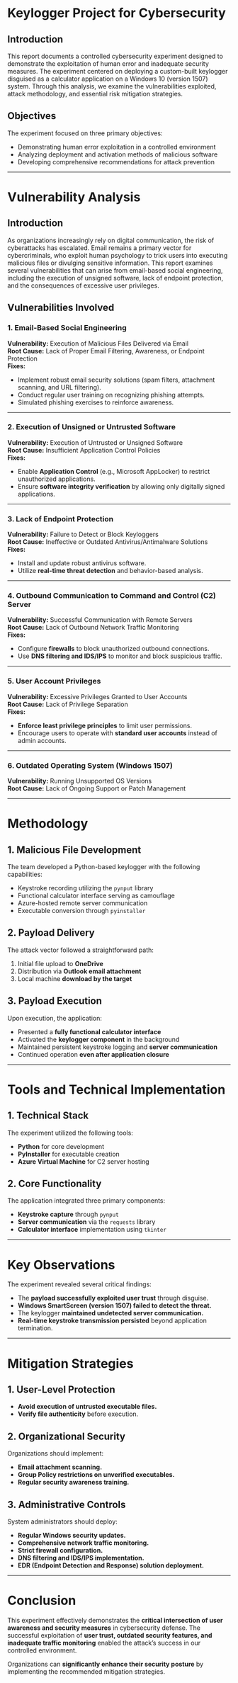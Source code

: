 # Keylogger Project for Cybersecurity

## Introduction
This report documents a controlled cybersecurity experiment designed to demonstrate the exploitation of human error and inadequate security measures. The experiment centered on deploying a custom-built keylogger disguised as a calculator application on a Windows 10 (version 1507) system. Through this analysis, we examine the vulnerabilities exploited, attack methodology, and essential risk mitigation strategies.

## Objectives
The experiment focused on three primary objectives:
- Demonstrating human error exploitation in a controlled environment
- Analyzing deployment and activation methods of malicious software
- Developing comprehensive recommendations for attack prevention

---

# Vulnerability Analysis

## Introduction
As organizations increasingly rely on digital communication, the risk of cyberattacks has escalated. Email remains a primary vector for cybercriminals, who exploit human psychology to trick users into executing malicious files or divulging sensitive information. This report examines several vulnerabilities that can arise from email-based social engineering, including the execution of unsigned software, lack of endpoint protection, and the consequences of excessive user privileges.

## Vulnerabilities Involved

### 1. Email-Based Social Engineering

**Vulnerability:** Execution of Malicious Files Delivered via Email  
**Root Cause:** Lack of Proper Email Filtering, Awareness, or Endpoint Protection  
**Fixes:**  
- Implement robust email security solutions (spam filters, attachment scanning, and URL filtering).  
- Conduct regular user training on recognizing phishing attempts.  
- Simulated phishing exercises to reinforce awareness.  

---

### 2. Execution of Unsigned or Untrusted Software

**Vulnerability:** Execution of Untrusted or Unsigned Software  
**Root Cause:** Insufficient Application Control Policies  
**Fixes:**  
- Enable **Application Control** (e.g., Microsoft AppLocker) to restrict unauthorized applications.  
- Ensure **software integrity verification** by allowing only digitally signed applications.  

---

### 3. Lack of Endpoint Protection

**Vulnerability:** Failure to Detect or Block Keyloggers  
**Root Cause:** Ineffective or Outdated Antivirus/Antimalware Solutions  
**Fixes:**  
- Install and update robust antivirus software.  
- Utilize **real-time threat detection** and behavior-based analysis.  

---

### 4. Outbound Communication to Command and Control (C2) Server

**Vulnerability:** Successful Communication with Remote Servers  
**Root Cause:** Lack of Outbound Network Traffic Monitoring  
**Fixes:**  
- Configure **firewalls** to block unauthorized outbound connections.  
- Use **DNS filtering and IDS/IPS** to monitor and block suspicious traffic.  

---

### 5. User Account Privileges

**Vulnerability:** Excessive Privileges Granted to User Accounts  
**Root Cause:** Lack of Privilege Separation  
**Fixes:**  
- **Enforce least privilege principles** to limit user permissions.  
- Encourage users to operate with **standard user accounts** instead of admin accounts.  

---

### 6. Outdated Operating System (Windows 1507)

**Vulnerability:** Running Unsupported OS Versions  
**Root Cause:** Lack of Ongoing Support or Patch Management  

---

# Methodology

## 1. Malicious File Development
The team developed a Python-based keylogger with the following capabilities:
- Keystroke recording utilizing the `pynput` library  
- Functional calculator interface serving as camouflage  
- Azure-hosted remote server communication  
- Executable conversion through `pyinstaller`  

## 2. Payload Delivery
The attack vector followed a straightforward path:
1. Initial file upload to **OneDrive**  
2. Distribution via **Outlook email attachment**  
3. Local machine **download by the target**  

## 3. Payload Execution
Upon execution, the application:
- Presented a **fully functional calculator interface**  
- Activated the **keylogger component** in the background  
- Maintained persistent keystroke logging and **server communication**  
- Continued operation **even after application closure**  

---

# Tools and Technical Implementation

## 1. Technical Stack
The experiment utilized the following tools:
- **Python** for core development  
- **PyInstaller** for executable creation  
- **Azure Virtual Machine** for C2 server hosting  

## 2. Core Functionality
The application integrated three primary components:
- **Keystroke capture** through `pynput`  
- **Server communication** via the `requests` library  
- **Calculator interface** implementation using `tkinter`  

---

# Key Observations
The experiment revealed several critical findings:
- The **payload successfully exploited user trust** through disguise.  
- **Windows SmartScreen (version 1507) failed to detect the threat.**  
- The keylogger **maintained undetected server communication.**  
- **Real-time keystroke transmission persisted** beyond application termination.  

---

# Mitigation Strategies

## 1. User-Level Protection
- **Avoid execution of untrusted executable files.**  
- **Verify file authenticity** before execution.  

## 2. Organizational Security
Organizations should implement:
- **Email attachment scanning.**  
- **Group Policy restrictions on unverified executables.**  
- **Regular security awareness training.**  

## 3. Administrative Controls
System administrators should deploy:
- **Regular Windows security updates.**  
- **Comprehensive network traffic monitoring.**  
- **Strict firewall configuration.**  
- **DNS filtering and IDS/IPS implementation.**  
- **EDR (Endpoint Detection and Response) solution deployment.**  

---

# Conclusion
This experiment effectively demonstrates the **critical intersection of user awareness and security measures** in cybersecurity defense. The successful exploitation of **user trust, outdated security features, and inadequate traffic monitoring** enabled the attack’s success in our controlled environment.  

Organizations can **significantly enhance their security posture** by implementing the recommended mitigation strategies.
